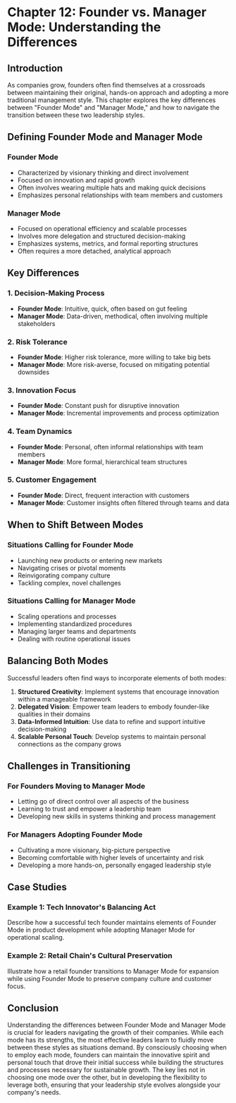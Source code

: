 # Chapter 12: Founder vs. Manager Mode: Understanding the Differences

## Introduction

As companies grow, founders often find themselves at a crossroads between maintaining their original, hands-on approach and adopting a more traditional management style. This chapter explores the key differences between "Founder Mode" and "Manager Mode," and how to navigate the transition between these two leadership styles.

## Defining Founder Mode and Manager Mode

### Founder Mode
- Characterized by visionary thinking and direct involvement
- Focused on innovation and rapid growth
- Often involves wearing multiple hats and making quick decisions
- Emphasizes personal relationships with team members and customers

### Manager Mode
- Focused on operational efficiency and scalable processes
- Involves more delegation and structured decision-making
- Emphasizes systems, metrics, and formal reporting structures
- Often requires a more detached, analytical approach

## Key Differences

### 1. Decision-Making Process
- **Founder Mode**: Intuitive, quick, often based on gut feeling
- **Manager Mode**: Data-driven, methodical, often involving multiple stakeholders

### 2. Risk Tolerance
- **Founder Mode**: Higher risk tolerance, more willing to take big bets
- **Manager Mode**: More risk-averse, focused on mitigating potential downsides

### 3. Innovation Focus
- **Founder Mode**: Constant push for disruptive innovation
- **Manager Mode**: Incremental improvements and process optimization

### 4. Team Dynamics
- **Founder Mode**: Personal, often informal relationships with team members
- **Manager Mode**: More formal, hierarchical team structures

### 5. Customer Engagement
- **Founder Mode**: Direct, frequent interaction with customers
- **Manager Mode**: Customer insights often filtered through teams and data

## When to Shift Between Modes

### Situations Calling for Founder Mode
- Launching new products or entering new markets
- Navigating crises or pivotal moments
- Reinvigorating company culture
- Tackling complex, novel challenges

### Situations Calling for Manager Mode
- Scaling operations and processes
- Implementing standardized procedures
- Managing larger teams and departments
- Dealing with routine operational issues

## Balancing Both Modes

Successful leaders often find ways to incorporate elements of both modes:

1. **Structured Creativity**: Implement systems that encourage innovation within a manageable framework
2. **Delegated Vision**: Empower team leaders to embody founder-like qualities in their domains
3. **Data-Informed Intuition**: Use data to refine and support intuitive decision-making
4. **Scalable Personal Touch**: Develop systems to maintain personal connections as the company grows

## Challenges in Transitioning

### For Founders Moving to Manager Mode
- Letting go of direct control over all aspects of the business
- Learning to trust and empower a leadership team
- Developing new skills in systems thinking and process management

### For Managers Adopting Founder Mode
- Cultivating a more visionary, big-picture perspective
- Becoming comfortable with higher levels of uncertainty and risk
- Developing a more hands-on, personally engaged leadership style

## Case Studies

### Example 1: Tech Innovator's Balancing Act
Describe how a successful tech founder maintains elements of Founder Mode in product development while adopting Manager Mode for operational scaling.

### Example 2: Retail Chain's Cultural Preservation
Illustrate how a retail founder transitions to Manager Mode for expansion while using Founder Mode to preserve company culture and customer focus.

## Conclusion

Understanding the differences between Founder Mode and Manager Mode is crucial for leaders navigating the growth of their companies. While each mode has its strengths, the most effective leaders learn to fluidly move between these styles as situations demand. By consciously choosing when to employ each mode, founders can maintain the innovative spirit and personal touch that drove their initial success while building the structures and processes necessary for sustainable growth. The key lies not in choosing one mode over the other, but in developing the flexibility to leverage both, ensuring that your leadership style evolves alongside your company's needs.
